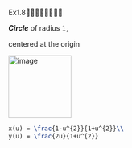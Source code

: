 Ex1.8🚩🚩🚩🚩🚩🚩🚩🚩

***Circle*** of radius 𝟷, 

centered at the origin

<img width="125" alt="image" src="https://github.com/ChenxingWang93/GeometryEngineering/assets/31954987/6ab5df0a-3c78-4e31-a3f9-65565bf20183">


``` Latex 
x(u) = \frac{1-u^{2}}{1+u^{2}}\\
y(u) = \frac{2u}{1+u^{2}}
```

